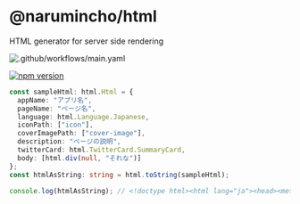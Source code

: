 # @narumincho/html

HTML generator for server side rendering

![.github/workflows/main.yaml](https://github.com/narumincho/html/workflows/.github/workflows/main.yaml/badge.svg)

[![npm version](https://badge.fury.io/js/%40narumincho%2Fhtml.svg)](https://badge.fury.io/js/%40narumincho%2Fhtml)

```ts
const sampleHtml: html.Html = {
  appName: "アプリ名",
  pageName: "ページ名",
  language: html.Language.Japanese,
  iconPath: ["icon"],
  coverImagePath: ["cover-image"],
  description: "ページの説明",
  twitterCard: html.TwitterCard.SummaryCard,
  body: [html.div(null, "それな")]
};
const htmlAsString: string = html.toString(sampleHtml);

console.log(htmlAsString); // <!doctype html><html lang="ja"><head><meta charset="utf-8"><meta name="viewport" content="width=device-width,initial-scale=1.0"><title>ページ名</title><meta name="description" content="ページの説明"><link rel="icon" href="/icon"><meta name="twitter:card" content="summary"><meta property="og:title" content="ページ名"><meta property="og:site_name" content="アプリ名"><meta property="og:description" content="ページの説明"></head><body><div>それな</div></body></html>
```
